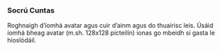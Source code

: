 ### Socrú Cuntas
Roghnaigh d’íomhá avatar agus cuir d’ainm agus do thuairisc leis. Úsáid íomhá bheag avatar (m.sh. 128x128 picteilín) ionas go mbeidh sí gasta le híoslódáil.
